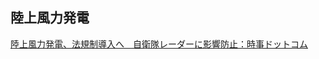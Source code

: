 ## 陸上風力発電

[陸上風力発電、法規制導入へ　自衛隊レーダーに影響防止：時事ドットコム](https://www.jiji.com/jc/article?k=2024020300382&g=pol)
